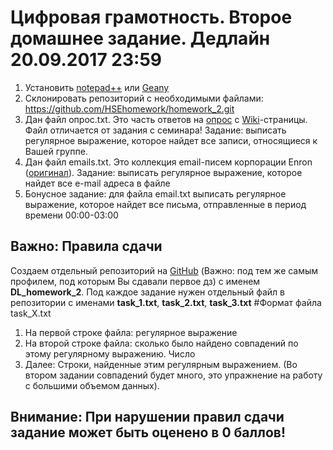 # Цифровая грамотность. Второе домашнее задание. Дедлайн 20.09.2017 23:59
1. Установить [notepad++](https://notepad-plus-plus.org/) или [Geany](https://www.geany.org/)
2. Склонировать репозиторий с необходимыми файлами: https://github.com/HSEhomework/homework_2.git
2. Дан файл опрос.txt. Это часть ответов на [опрос](https://docs.google.com/forms/d/e/1FAIpQLSfpxfbIcvC3vLfVvRlmfoysZmR-COSlbGulmzrAFVz3EmoO0g/viewform) с [Wiki](http://wiki.cs.hse.ru/Цифровая_грамотность)-страницы. Файл отличается от задания с семинара! Задание: выписать регулярное выражение, которое найдет все записи, относящиеся к Вашей группе. 
3. Дан файл emails.txt. Это коллекция email-писем корпорации Enron ([оригинал](https://www.kaggle.com/wcukierski/enron-email-dataset#_=_)). Задание: выписать регулярное выражение, которое найдет все e-mail адреса в файле
4. Бонусное задание: для файла email.txt выписать регулярное выражение, которое найдет все письма, отправленные в период времени 00:00-03:00

## Важно: Правила сдачи
Создаем отдельный репозиторий на [GitHub](https://github.com/) (Важно: под тем же самым профилем, под которым Вы сдавали первое дз) с именем **DL_homework_2**. Под каждое задание нужен отдельный файл в репозитории с именами **task_1.txt**, **task_2.txt**, **task_3.txt**
#Формат файла task_X.txt
1. На первой строке файла: регулярное выражение
2. На второй строке файла: сколько было найдено совпадений по этому регулярному выражению. Число
3. Далее: Строки, найденные этим регулярным выражением. (Во втором задании совпадений будет много, это упражнение на работу с большими объемом данных).

## Внимание: При нарушении правил сдачи задание может быть оценено в 0 баллов!
